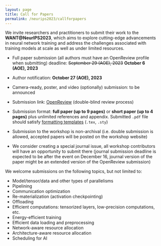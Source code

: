 ```yaml
---
layout: page
title: Call for Papers
permalink: /neurips2023/callforpapers
---
```


We invite researchers and practitioners to submit their  work to the **WANT@NeurIPS2023**, which aims to explore cutting-edge advancements in neural network training and address the challenges associated with training models at scale as well as under limited resources.

<!-- - Abstract submission deadline: **September 22 (AOE), 2023** -->

- Full paper submission (all authors must have an OpenReview profile when submitting) deadline: ~~September 29 (AOE), 2023~~ **October 6 (AOE), 2023**

- Author notification: **October 27 (AOE), 2023**

- Camera-ready, poster, and video (optionally) submission: to be announced

- Submission link: [OpenReview](https://openreview.net/group?id=NeurIPS.cc/2023/Workshop/WANT) (double-blind review process)

<!-- - The site will start accepting submissions on August 9, 2023. -->

- Submission format: **full paper (up to 9 pages)** or **short paper (up to 4 pages)** plus unlimited references and appendix. Submitted `.pdf` file should satisfy [formatting templates](https://github.com/want-ai-hpc/want_neurips_2023_templates) (`.tex`, `.sty`)

- Submission to the workshop is non-archival (i.e. double submission is allowed, accepted papers will be posted on the workshop website) 

- We consider creating a special journal issue, all workshop contributors will have an opportunity to submit there (journal submission deadline is expected to be after the event on December 16, journal version of the paper might be an extended version of the OpenReview submission)


We welcome submissions on the following topics, but not limited to:

- Model/tensor/data and other types of parallelisms
- Pipelining
- Communication optimization
- Re-materialization (activation checkpointing)
- Offloading 
- Efficient computations: tensorized layers, low-precision computations, etc.
- Energy-efficient training
- Efficient data loading and preprocessing
- Network-aware resource allocation
- Architecture-aware resource allocation
- Scheduling for AI
